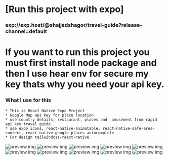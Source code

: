 # [Run this project with expo]

### exp://exp.host/@shajjadshagor/travel-guide?release-channel=default

# If you want to run this project you must first install node package and then I use hear env for secure my key thats why you need your api key.

### What I use for this
    * THis is React Native Expo Project
    * Google Map api key for place location
    * use country details, restaurant, places and  amusement from rapid api key travel guide
    * use expo icons, react-native-animatable, react-native-safe-area-context, react-native-google-places-autocomplete
    * For design tailwindcss-react-native 

![preview img](/cap-1.jpg)
![preview img](/cap-2.jpg)
![preview img](/cap-3.jpg)
![preview img](/cap-4.jpg)
![preview img](/cap-5.jpg)
![preview img](/cap-6.jpg)
![preview img](/cap-7.jpg)
![preview img](/cap-8.jpg)
![preview img](/cap-9.jpg)
![preview img](/cap-10.jpg)
